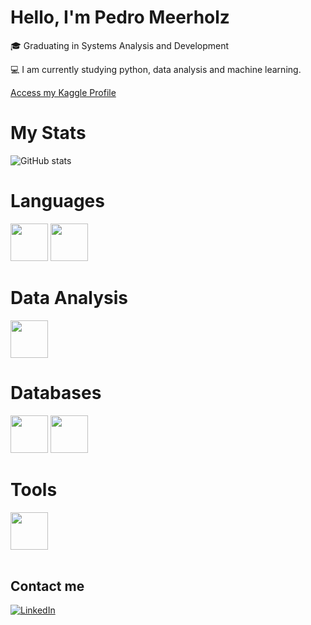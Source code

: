 # Hello, I'm Pedro Meerholz
<p>🎓 Graduating in Systems Analysis and Development</p>
<p>💻 I am currently studying python, data analysis and machine learning.</p>
<a href='https://www.kaggle.com/pedrovinciusmeerholz'>Access my Kaggle Profile</a>

# My Stats
![GitHub stats](https://github-readme-stats.vercel.app/api?username=pedromeerholz&show_icons=true&theme=dark)

# Languages
<div style="display: inline-block">
  <img height="60" src="https://cdn.jsdelivr.net/gh/devicons/devicon/icons/java/java-plain-wordmark.svg"/>
  <img height="60" weight="40" src="https://cdn.jsdelivr.net/gh/devicons/devicon/icons/python/python-original.svg" />
</div>

# Data Analysis
<div style="display: inline-block">
  <img height="60" weight="40" src="https://cdn.jsdelivr.net/gh/devicons/devicon/icons/pandas/pandas-original-wordmark.svg" />
</div>

# Databases
<div style="display: inline-block">
  <img height="60" weight="40" src="https://cdn.jsdelivr.net/gh/devicons/devicon/icons/postgresql/postgresql-plain-wordmark.svg"/>
  <img height="60" weight="40" src="https://cdn.jsdelivr.net/gh/devicons/devicon/icons/mysql/mysql-plain-wordmark.svg" />
</div>

# Tools
<div style="display: inline-block">
  <img height="60" weight="40" src="https://cdn.jsdelivr.net/gh/devicons/devicon/icons/git/git-plain-wordmark.svg"/>
</div>
<br>
<br>

## Contact me
[![LinkedIn](https://img.shields.io/badge/LinkedIn-0077B5?style=for-the-badge&url=https://www.linkedin.com/in/pedromeerholz/)](https://www.linkedin.com/in/pedromeerholz/)
